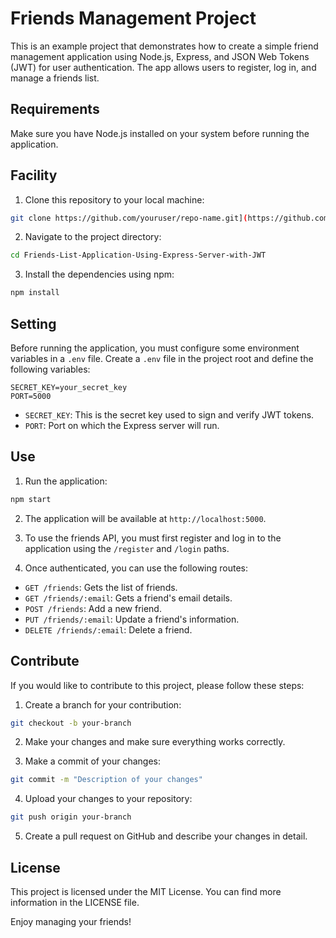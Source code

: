 # Friends Management Project

This is an example project that demonstrates how to create a simple friend management application using Node.js, Express, and JSON Web Tokens (JWT) for user authentication. The app allows users to register, log in, and manage a friends list.

## Requirements

Make sure you have Node.js installed on your system before running the application.

## Facility

1. Clone this repository to your local machine:

```bash
git clone https://github.com/youruser/repo-name.git](https://github.com/Anyel-ec/Friends-List-Application-Using-Express-Server-with-JWT
```

2. Navigate to the project directory:

```bash
cd Friends-List-Application-Using-Express-Server-with-JWT
```

3. Install the dependencies using npm:

```bash
npm install
```

## Setting

Before running the application, you must configure some environment variables in a `.env` file. Create a `.env` file in the project root and define the following variables:

```
SECRET_KEY=your_secret_key
PORT=5000
```

- `SECRET_KEY`: This is the secret key used to sign and verify JWT tokens.
- `PORT`: Port on which the Express server will run.

## Use

1. Run the application:

```bash
npm start
```

2. The application will be available at `http://localhost:5000`.

3. To use the friends API, you must first register and log in to the application using the `/register` and `/login` paths.

4. Once authenticated, you can use the following routes:

- `GET /friends`: Gets the list of friends.
- `GET /friends/:email`: Gets a friend's email details.
- `POST /friends`: Add a new friend.
- `PUT /friends/:email`: Update a friend's information.
- `DELETE /friends/:email`: Delete a friend.

## Contribute

If you would like to contribute to this project, please follow these steps:

1. Create a branch for your contribution:

```bash
git checkout -b your-branch
```

2. Make your changes and make sure everything works correctly.

3. Make a commit of your changes:

```bash
git commit -m "Description of your changes"
```

4. Upload your changes to your repository:

```bash
git push origin your-branch
```

5. Create a pull request on GitHub and describe your changes in detail.

## License

This project is licensed under the MIT License. You can find more information in the LICENSE file.

Enjoy managing your friends!
